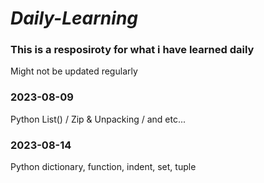 # ***Daily-Learning***
### This is a resposiroty for what i have learned daily ###
Might not be updated regularly

### 2023-08-09 ###
Python List() / Zip & Unpacking / and etc...

### 2023-08-14
Python dictionary, function, indent, set, tuple
